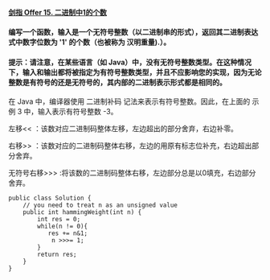 #### [剑指 Offer 15. 二进制中1的个数](https://leetcode.cn/problems/er-jin-zhi-zhong-1de-ge-shu-lcof/)

#### 编写一个函数，输入是一个无符号整数（以二进制串的形式），返回其二进制表达式中数字位数为 '1' 的个数（也被称为 汉明重量).）。

#### 提示：请注意，在某些语言（如 Java）中，没有无符号整数类型。在这种情况下，输入和输出都将被指定为有符号整数类型，并且不应影响您的实现，因为无论整数是有符号的还是无符号的，其内部的二进制表示形式都是相同的。
在 Java 中，编译器使用 二进制补码 记法来表示有符号整数。因此，在上面的 示例 3 中，输入表示有符号整数 -3。

左移<< ：该数对应二进制码整体左移，左边超出的部分舍弃，右边补零。

右移>> ：该数对应的二进制码整体右移，左边的用原有标志位补充，右边超出部分舍弃。

无符号右移>>> :将该数的二进制码整体右移，左边部分总是以0填充，右边部分舍弃。

```
public class Solution {
    // you need to treat n as an unsigned value
    public int hammingWeight(int n) {
        int res = 0;
        while(n != 0){
           res += n&1;
            n >>>= 1;
        }
        return res;
    }
}
```



